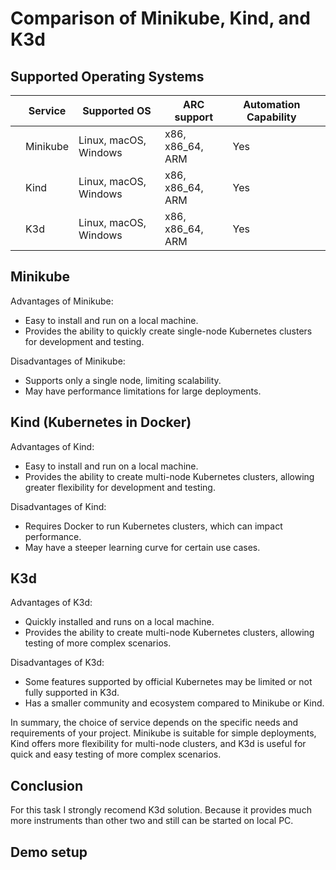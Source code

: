 # Comparison of Minikube, Kind, and K3d

## Supported Operating Systems

| | Service    | Supported OS          |ARC support     |   Automation Capability | |
|-|------------|-----------------------|----------------|-------------------------|-|
| | Minikube   | Linux, macOS, Windows |x86, x86_64, ARM|               Yes       | |
| | Kind       | Linux, macOS, Windows |x86, x86_64, ARM|               Yes       | |
| | K3d        | Linux, macOS, Windows |x86, x86_64, ARM|               Yes       | |

## Minikube

Advantages of Minikube:
- Easy to install and run on a local machine.
- Provides the ability to quickly create single-node Kubernetes clusters for development and testing.

Disadvantages of Minikube:
- Supports only a single node, limiting scalability.
- May have performance limitations for large deployments.

## Kind (Kubernetes in Docker)

Advantages of Kind:
- Easy to install and run on a local machine.
- Provides the ability to create multi-node Kubernetes clusters, allowing greater flexibility for development and testing.

Disadvantages of Kind:
- Requires Docker to run Kubernetes clusters, which can impact performance.
- May have a steeper learning curve for certain use cases.

## K3d

Advantages of K3d:
- Quickly installed and runs on a local machine.
- Provides the ability to create multi-node Kubernetes clusters, allowing testing of more complex scenarios.

Disadvantages of K3d:
- Some features supported by official Kubernetes may be limited or not fully supported in K3d.
- Has a smaller community and ecosystem compared to Minikube or Kind.

In summary, the choice of service depends on the specific needs and requirements of your project. Minikube is suitable for simple deployments, Kind offers more flexibility for multi-node clusters, and K3d is useful for quick and easy testing of more complex scenarios.

## Conclusion

For this task I strongly recomend K3d solution. Because it provides much more instruments than other two and still can be started on local PC.

## Demo setup